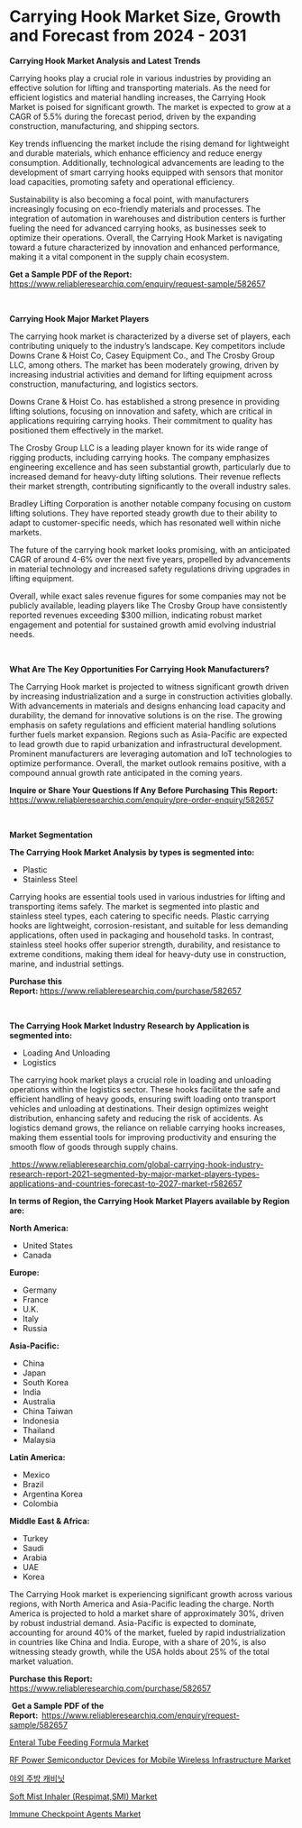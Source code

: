 <p><h1>Carrying Hook Market Size, Growth and Forecast from 2024 - 2031</h1></p><p><strong>Carrying Hook Market Analysis and Latest Trends</strong></p>
<p><p>Carrying hooks play a crucial role in various industries by providing an effective solution for lifting and transporting materials. As the need for efficient logistics and material handling increases, the Carrying Hook Market is poised for significant growth. The market is expected to grow at a CAGR of 5.5% during the forecast period, driven by the expanding construction, manufacturing, and shipping sectors. </p><p>Key trends influencing the market include the rising demand for lightweight and durable materials, which enhance efficiency and reduce energy consumption. Additionally, technological advancements are leading to the development of smart carrying hooks equipped with sensors that monitor load capacities, promoting safety and operational efficiency. </p><p>Sustainability is also becoming a focal point, with manufacturers increasingly focusing on eco-friendly materials and processes. The integration of automation in warehouses and distribution centers is further fueling the need for advanced carrying hooks, as businesses seek to optimize their operations. Overall, the Carrying Hook Market is navigating toward a future characterized by innovation and enhanced performance, making it a vital component in the supply chain ecosystem.</p></p>
<p><strong>Get a Sample PDF of the Report:&nbsp;</strong> <a href="https://www.reliableresearchiq.com/enquiry/request-sample/582657?utm_campaign=99&utm_medium=2&utm_source=Github&utm_content=ia&utm_term=09122024&utm_id=carrying-hook">https://www.reliableresearchiq.com/enquiry/request-sample/582657</a></p>
<p>&nbsp;</p>
<p><strong>Carrying Hook Major Market Players</strong></p>
<p><p>The carrying hook market is characterized by a diverse set of players, each contributing uniquely to the industry’s landscape. Key competitors include Downs Crane & Hoist Co, Casey Equipment Co., and The Crosby Group LLC, among others. The market has been moderately growing, driven by increasing industrial activities and demand for lifting equipment across construction, manufacturing, and logistics sectors.</p><p>Downs Crane & Hoist Co. has established a strong presence in providing lifting solutions, focusing on innovation and safety, which are critical in applications requiring carrying hooks. Their commitment to quality has positioned them effectively in the market.</p><p>The Crosby Group LLC is a leading player known for its wide range of rigging products, including carrying hooks. The company emphasizes engineering excellence and has seen substantial growth, particularly due to increased demand for heavy-duty lifting solutions. Their revenue reflects their market strength, contributing significantly to the overall industry sales.</p><p>Bradley Lifting Corporation is another notable company focusing on custom lifting solutions. They have reported steady growth due to their ability to adapt to customer-specific needs, which has resonated well within niche markets.</p><p>The future of the carrying hook market looks promising, with an anticipated CAGR of around 4-6% over the next five years, propelled by advancements in material technology and increased safety regulations driving upgrades in lifting equipment.</p><p>Overall, while exact sales revenue figures for some companies may not be publicly available, leading players like The Crosby Group have consistently reported revenues exceeding $300 million, indicating robust market engagement and potential for sustained growth amid evolving industrial needs.</p></p>
<p>&nbsp;</p>
<p><strong>What Are The Key Opportunities For Carrying Hook Manufacturers?</strong></p>
<p><p>The Carrying Hook market is projected to witness significant growth driven by increasing industrialization and a surge in construction activities globally. With advancements in materials and designs enhancing load capacity and durability, the demand for innovative solutions is on the rise. The growing emphasis on safety regulations and efficient material handling solutions further fuels market expansion. Regions such as Asia-Pacific are expected to lead growth due to rapid urbanization and infrastructural development. Prominent manufacturers are leveraging automation and IoT technologies to optimize performance. Overall, the market outlook remains positive, with a compound annual growth rate anticipated in the coming years.</p></p>
<p><strong>Inquire or Share Your Questions If Any Before Purchasing This Report:</strong> <a href="https://www.reliableresearchiq.com/enquiry/pre-order-enquiry/582657?utm_campaign=99&utm_medium=2&utm_source=Github&utm_content=ia&utm_term=09122024&utm_id=carrying-hook">https://www.reliableresearchiq.com/enquiry/pre-order-enquiry/582657</a></p>
<p>&nbsp;</p>
<p><strong>Market Segmentation</strong></p>
<p><strong>The Carrying Hook Market Analysis by types is segmented into:</strong></p>
<p><ul><li>Plastic</li><li>Stainless Steel</li></ul></p>
<p><p>Carrying hooks are essential tools used in various industries for lifting and transporting items safely. The market is segmented into plastic and stainless steel types, each catering to specific needs. Plastic carrying hooks are lightweight, corrosion-resistant, and suitable for less demanding applications, often used in packaging and household tasks. In contrast, stainless steel hooks offer superior strength, durability, and resistance to extreme conditions, making them ideal for heavy-duty use in construction, marine, and industrial settings.</p></p>
<p><strong>Purchase this Report:&nbsp;</strong><a href="https://www.reliableresearchiq.com/purchase/582657?utm_campaign=99&utm_medium=2&utm_source=Github&utm_content=ia&utm_term=09122024&utm_id=carrying-hook">https://www.reliableresearchiq.com/purchase/582657</a></p>
<p>&nbsp;</p>
<p><strong>The Carrying Hook Market Industry Research by Application is segmented into:</strong></p>
<p><ul><li>Loading And Unloading</li><li>Logistics</li></ul></p>
<p><p>The carrying hook market plays a crucial role in loading and unloading operations within the logistics sector. These hooks facilitate the safe and efficient handling of heavy goods, ensuring swift loading onto transport vehicles and unloading at destinations. Their design optimizes weight distribution, enhancing safety and reducing the risk of accidents. As logistics demand grows, the reliance on reliable carrying hooks increases, making them essential tools for improving productivity and ensuring the smooth flow of goods through supply chains.</p></p>
<p><a href="https://www.reliableresearchiq.com/global-carrying-hook-industry-research-report-2021-segmented-by-major-market-players-types-applications-and-countries-forecast-to-2027-market-r582657?utm_campaign=99&utm_medium=2&utm_source=Github&utm_content=ia&utm_term=09122024&utm_id=carrying-hook">&nbsp;https://www.reliableresearchiq.com/global-carrying-hook-industry-research-report-2021-segmented-by-major-market-players-types-applications-and-countries-forecast-to-2027-market-r582657</a></p>
<p><strong>In terms of Region, the Carrying Hook Market Players available by Region are:</strong></p>
<p>
    <p> <strong> North America: </strong>
        <ul>
            <li>United States</li>
            <li>Canada</li>
        </ul>
        </p> 
    <p> <strong> Europe: </strong>
        <ul>
            <li>Germany</li>
            <li>France</li>
            <li>U.K.</li>
            <li>Italy</li>
            <li>Russia</li>
        </ul>
        </p> 
    <p> <strong> Asia-Pacific: </strong>
        <ul>
            <li>China</li>
            <li>Japan</li>
            <li>South Korea</li>
            <li>India</li>
            <li>Australia</li>
            <li>China Taiwan</li>
            <li>Indonesia</li>
            <li>Thailand</li>
            <li>Malaysia</li>
        </ul>
        </p> 
    <p> <strong> Latin America: </strong>
        <ul>
            <li>Mexico</li>
            <li>Brazil</li>
            <li>Argentina Korea</li>
            <li>Colombia</li>
        </ul>
        </p> 
    <p> <strong> Middle East & Africa: </strong>
        <ul>
            <li>Turkey</li>
            <li>Saudi</li>
            <li>Arabia</li>
            <li>UAE</li>
            <li>Korea</li>
        </ul>
    </p>
    </p>
<p><p>The Carrying Hook market is experiencing significant growth across various regions, with North America and Asia-Pacific leading the charge. North America is projected to hold a market share of approximately 30%, driven by robust industrial demand. Asia-Pacific is expected to dominate, accounting for around 40% of the market, fueled by rapid industrialization in countries like China and India. Europe, with a share of 20%, is also witnessing steady growth, while the USA holds about 25% of the total market valuation.</p></p>
<p><strong>Purchase this Report: </strong><a href="https://www.reliableresearchiq.com/purchase/582657?utm_campaign=99&utm_medium=2&utm_source=Github&utm_content=ia&utm_term=09122024&utm_id=carrying-hook">https://www.reliableresearchiq.com/purchase/582657</a></p>
<p>&nbsp;<strong>Get a Sample PDF of the Report:&nbsp;&nbsp;</strong><a href="https://www.reliableresearchiq.com/enquiry/request-sample/582657?utm_campaign=99&utm_medium=2&utm_source=Github&utm_content=ia&utm_term=09122024&utm_id=carrying-hook">https://www.reliableresearchiq.com/enquiry/request-sample/582657</a></p>
<p><strong></strong></p>
<p><p><a href="https://www.linkedin.com/pulse/enteral-tube-feeding-formula-market-size-share-trends-o37ne?utm_campaign=99&utm_medium=2&utm_source=Github&utm_content=ia&utm_term=09122024&utm_id=carrying-hook">Enteral Tube Feeding Formula Market</a></p><p><a href="https://www.linkedin.com/pulse/futur-trend-quest-sl8ue?utm_campaign=99&utm_medium=2&utm_source=Github&utm_content=ia&utm_term=09122024&utm_id=carrying-hook">RF Power Semiconductor Devices for Mobile Wireless Infrastructure Market</a></p><p><a href="https://github.com/sougarounis/Market-Research-Report-List-6/blob/main/508448727405.md?utm_campaign=99&utm_medium=2&utm_source=Github&utm_content=ia&utm_term=09122024&utm_id=carrying-hook">야외 주방 캐비닛</a></p><p><a href="https://www.linkedin.com/pulse/soft-mist-inhaler-respimatsmi-market-research-report-projected-mlbcf?utm_campaign=99&utm_medium=2&utm_source=Github&utm_content=ia&utm_term=09122024&utm_id=carrying-hook">Soft Mist Inhaler (Respimat,SMI) Market</a></p><p><a href="https://www.linkedin.com/pulse/immune-checkpoint-agents-market-size-share-analysis-2024-2031-yzgse?utm_campaign=99&utm_medium=2&utm_source=Github&utm_content=ia&utm_term=09122024&utm_id=carrying-hook">Immune Checkpoint Agents Market</a></p></p>